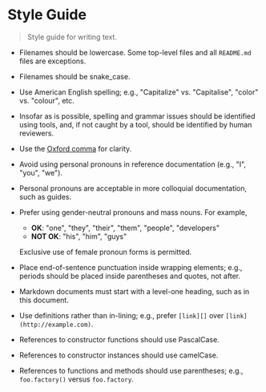 # Style Guide

> Style guide for writing text.


* Filenames should be lowercase. Some top-level files and all `README.md` files are exceptions.

* Filenames should be snake_case.

* Use American English spelling; e.g., "Capitalize" vs. "Capitalise", "color" vs. "colour", etc.

* Insofar as is possible, spelling and grammar issues should be identified using tools, and, if not caught by a tool, should be identified by human reviewers.

* Use the [Oxford comma][oxford-comma] for clarity.

* Avoid using personal pronouns in reference documentation (e.g., "I", "you", "we").

* Personal pronouns are acceptable in more colloquial documentation, such as guides.

* Prefer using gender-neutral pronouns and mass nouns. For example,

  - __OK__: "one", "they", "their", "them", "people", "developers"
  - __NOT OK__: "his", "him", "guys"

  Exclusive use of female pronoun forms is permitted.

* Place end-of-sentence punctuation inside wrapping elements; e.g., periods should be placed inside parentheses and quotes, not after.

* Markdown documents must start with a level-one heading, such as in this document.

* Use definitions rather than in-lining; e.g., prefer `[link][]` over `[link](http://example.com)`.

* References to constructor functions should use PascalCase.

* References to constructor instances should use camelCase.

* References to functions and methods should use parentheses; e.g., `foo.factory()` versus `foo.factory`.



<section class="links">

[oxford-comma]: https://en.wikipedia.org/wiki/Serial_comma

</section>

<!-- /.links -->
